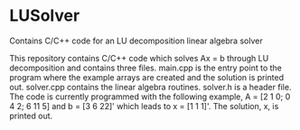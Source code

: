 # LUSolver
Contains C/C++ code for an LU decomposition linear algebra solver

This repository contains C/C++ code which solves Ax = b through LU decomposition and contains three files.  main.cpp is the entry point to the program where the example arrays are created and the solution is printed out.  solver.cpp contains the linear algebra routines.  solver.h is a header file.  The code is currently programmed with the following example, A = [2 1 0; 0 4 2; 6 11 5] and b = [3 6 22]' which leads to x = [1 1 1]'.  The solution, x, is printed out. 
